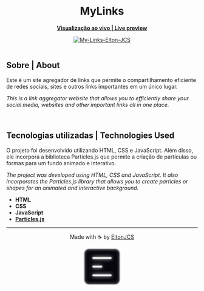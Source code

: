 <div align="center">
  <h1><b>MyLinks</b></h1>
  <a href="https://EltonJCS.github.io/MyLinks">
    <p><b>Visualização ao vivo | Live preview</b></p>
    <img src="https://i.ibb.co/tcTKw3q/Dev-Links-Elton-JCS.png" alt="My-Links-Elton-JCS">
  </a>
</div>

<br>
  
## Sobre | About
<p>Este é um site agregador de links que permite o compartilhamento eficiente de redes sociais, sites e outros links importantes em um único lugar.</p>
<p><i>This is a link aggregator website that allows you to efficiently share your social media, websites and other important links all in one place.</i></p>

<br>

## Tecnologias utilizadas | Technologies Used
<p>O projeto foi desenvolvido utilizando HTML, CSS e JavaScript. Além disso, ele incorpora a biblioteca Particles.js que permite a criação de partículas ou formas para um fundo animado e interativo.</p>
<p><i>The project was developed using HTML, CSS and JavaScript. It also incorporates the Particles.js library that allows you to create particles or shapes for an animated and interactive background.</i></p>
<ul>
  <li><b>HTML</b></li>
  <li><b>CSS</b></li>
  <li><b>JavaScript</b></li>
  <li><a href="https://github.com/VincentGarreau/particles.js/"><b>Particles.js</b></a></li>
</ul>

<hr>
<p align="center">Made with ☕ by <a href="https://github.com/eltonjcs">EltonJCS</a></p>
<div align="center"><a href="https://github.com/eltonjcs"><img src="assets/icons/E-light-logo.png" alt="EltonJCS" width="100px"></a></div>
